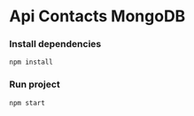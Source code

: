 # Api Contacts MongoDB

### Install dependencies
```
npm install
```

### Run project
```
npm start
```

